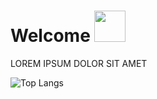 <!--START_SECTION:waka-->
# Welcome <img src="https://media.giphy.com/media/mGcNjsfWAjY5AEZNw6/giphy.gif" width="50">
LOREM IPSUM DOLOR SIT AMET



![Top Langs](https://github-readme-stats.vercel.app/api/top-langs/?username=dimas292)


